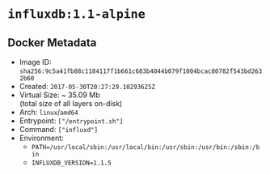 # `influxdb:1.1-alpine`

## Docker Metadata

- Image ID: `sha256:9c5a41fb88c1184117f1b661c683b4044b079f1004bcac80782f543bd2632b60`
- Created: `2017-05-30T20:27:29.10293625Z`
- Virtual Size: ~ 35.09 Mb  
  (total size of all layers on-disk)
- Arch: `linux`/`amd64`
- Entrypoint: `["/entrypoint.sh"]`
- Command: `["influxd"]`
- Environment:
  - `PATH=/usr/local/sbin:/usr/local/bin:/usr/sbin:/usr/bin:/sbin:/bin`
  - `INFLUXDB_VERSION=1.1.5`
